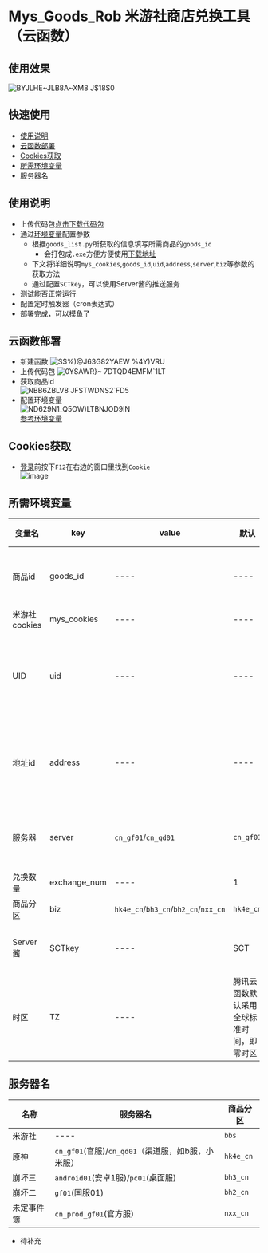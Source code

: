 # Mys_Goods_Rob 米游社商店兑换工具（云函数）  
## 使用效果  
![BYJLHE~JLB8A~XM8 J$18S0](https://user-images.githubusercontent.com/91844313/139441304-f6f9fd51-8429-4dfe-98a8-9f9770100598.jpg)

## 快速使用 
* [使用说明](#使用说明)
* [云函数部署](#云函数部署)
* [Cookies获取](#Cookies获取)
* [所需环境变量](#所需环境变量)
* [服务器名](#服务器名)
## 使用说明  
* 上传代码包[点击下载代码包](https://github.com/TuanKay10/Mys_Goods_Rob/releases/download/Mys_Goods_Rob/myb_goods.zip)  
* 通过[环境变量](#所需环境变量)配置参数  
  * 根据`goods_list.py`所获取的信息填写所需商品的`goods_id`  
    * 会打包成`.exe`方便方便使用[下载地址](https://github.com/TuanKay10/Mys_Goods_Rob/releases/download/Mys_Goods_Rob/goods_list.exe)
  * 下文将详细说明`mys_cookies`,`goods_id`,`uid`,`address`,`server`,`biz`等参数的获取方法  
  * 通过配置`SCTkey`，可以使用Server酱的推送服务
* 测试能否正常运行  
* 配置定时触发器（cron表达式）  
* 部署完成，可以摸鱼了  
## 云函数部署    
* 新建函数
![S$%)@J63G82YAEW %4Y)VRU](https://user-images.githubusercontent.com/91844313/139437638-d4aa5418-253d-4ac9-9a43-a0331d039e77.png)  
* 上传代码包
![0YSAWR}~ 7DTQD4EMFM`1LT](https://user-images.githubusercontent.com/91844313/139438027-47a900f7-2d5c-4fb3-aa2a-123167e3bc2a.png)  
* 获取商品id  
![NBB6ZBLV8 JFSTWDNS2`FD5](https://user-images.githubusercontent.com/91844313/139439512-204df4ee-c313-41dd-8433-c45f2747f87a.png)  
* 配置环境变量  
![ND629N1_Q5OW)LTBNJOD9IN](https://user-images.githubusercontent.com/91844313/139438642-0404c494-dcc6-41a0-b6a7-c3e03b98ec44.png)  
[参考环境变量](https://github.com/TuanKay10/Mys_Goods_Rob#%E6%89%80%E9%9C%80%E7%8E%AF%E5%A2%83%E5%8F%98%E9%87%8F)
## Cookies获取  
* [登录](https://user.mihoyo.com/#/login/password)前按下`F12`在右边的窗口里找到`Cookie`  
![image](https://user-images.githubusercontent.com/91844313/139436614-8920e006-d68d-43f9-b214-3e745687d742.png)
## 所需环境变量  
|  变量名  |  key  |  value  |  默认  |  value	获取方式  |
|  ----  | ----  | ----  | ----  | ----  |
|  商品id  |  goods_id  |  ----  | ----  | 必填，通过`good_list.py`获取，选择所需商品的id即可  |
|  米游社cookies  |  mys_cookies  |  ----  | ----  | 必填，详见[Cookies获取](#Cookies获取)  |
|  UID  |  uid  |  ----  | ----  | 必填，原神商品分区填原神uid，米游社商品分区填米游社id，未定，崩坏2，崩坏3同理  |
|  地址id  |  address  |  ----  | ----  | 必填，代表你的收货地址，[网页登录米游社](https://user.mihoyo.com/#/account/home)后，点击[获取](https://api-takumi.mihoyo.com/account/address/list)，查看对应的id，一般为4位数  |
|  服务器  |  server  |  `cn_gf01`/`cn_qd01`  | `cn_gf01`  | 对应游戏的服务器，默认原神官服，此处仅列举原神，详见[服务器名](#服务器名)  |
|  兑换数量  |  exchange_num  |  ----  | 1  | 选填，小于兑换限制即可  |
|  商品分区  |  biz  |  `hk4e_cn`/`bh3_cn`/`bh2_cn`/`nxx_cn`  | `hk4e_cn`  | 必填，默认原神分区  |
|  Server酱  |  SCTkey  |  ----  | SCT  | 选填，消息推送前往[ServerChan](https://sct.ftqq.com/sendkey)官网登录获取  |
|  时区  | TZ  | ----  | 腾讯云函数默认采用全球标准时间，即零时区  | 选填，建议使用`Asia/Shanghai`  |
## 服务器名
|  名称  |  服务器名  |  商品分区  |
|  ----  | ----  | ----  |
|  米游社  | ----  | `bbs`  |
|  原神  | `cn_gf01`(官服)/`cn_qd01`（渠道服，如b服，小米服）  | `hk4e_cn`  |
|  崩坏三  | `android01`(安卓1服)/`pc01`(桌面服)  | `bh3_cn`  |
|  崩坏二  | `gf01`(国服01)  | `bh2_cn`  |
|  未定事件簿  | `cn_prod_gf01`(官方服)  | `nxx_cn`  |
 * 待补充  
